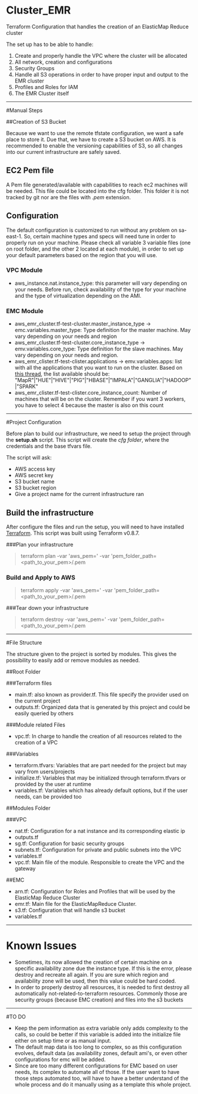 # Cluster_EMR
Terraform Configuration that handles the creation of an ElasticMap Reduce cluster

The set up has to be able to handle:

1. Create and properly handle the VPC where the cluster will be allocated 
2. All network, creation and configurations
3. Security Groups
4. Handle all S3 operations in order to have proper input and output to the EMR cluster
5. Profiles and Roles for IAM
6. The EMR Cluster itself

---

#Manual Steps

##Creation of S3 Bucket

Because we want to use the remote tfstate configuration, we want a safe place to store it. Due that, we have to create a S3 bucket on AWS. It is recommended to enable the versioning capabilities of S3, so all changes into our current infrastructure are safely saved.

## EC2 Pem file

A Pem file generated/available with capabilities to reach ec2 machines will be needed. This file could be located into the cfg folder. This folder it is not tracked by git nor are the files with *.pem* extension.

## Configuration

The default configuration is customized to run without any problem on sa-east-1. So, certain machine types and specs will need tune in order to properly run on your machine. Please check all variable 3 variable files (one on root folder, and the other 2 located at each module), in order to set up your default parameters based on the region that you will use.

### VPC Module

* aws_instance.nat.instance_type: this parameter will vary depending on your needs. Before run, check availability of the type for your machine and the type of virtualization depending on the AMI.

### EMC Module

* aws_emr_cluster.tf-test-cluster.master_instance_type -> emc.variables.master_type: Type definition for the master machine. May vary depending on your needs and region
* aws_emr_cluster.tf-test-cluster.core_instance_type -> emv.variables.core_type: Type definition for the slave machines. May vary depending on your needs and region.
* aws_emr_clister.tf-test-clister.applications -> emv.variables.apps: list with all the applications that you want to run on the cluster. Based on [this thread](https://groups.google.com/forum/#!topic/terraform-tool/Ve9hBzsAZys "AWS EMR Applications"), the list available should be: "MapR"|"HUE"|"HIVE"|"PIG"|"HBASE"|"IMPALA"|"GANGLIA"|"HADOOP"|"SPARK"
* aws_emr_clister.tf-test-clister.core_instance_count: Number of machines that will be on the cluster. Remember if you want 3 workers, you have to select 4 because the master is also on this count

---

#Project Configuration 

Before plan to build our infrastructure, we need to setup the project through the **setup.sh** script. This script will create the *cfg folder*, where the credentials and the base tfvars file.

The script will ask:

* AWS access key
* AWS secret key
* S3 bucket name
* S3 bucket region
* Give a project name for the current infrastructure ran

## Build the infrastructure

After configure the files and run the setup, you will need to have installed [Terraform](https://www.terraform.io/ "Terraform web site"). This script was built using Terraform v0.8.7.

###Plan your infrastructure

> terraform plan -var 'aws_pem=<name>' -var 'pem_folder_path=<path_to_your_pem>/<name>.pem

### Build and Apply to AWS 
> terraform apply -var 'aws_pem=<name>' -var 'pem_folder_path=<path_to_your_pem>/<name>.pem

###Tear down your infrastructure
> terraform destroy -var 'aws_pem=<name>' -var 'pem_folder_path=<path_to_your_pem>/<name>.pem

---

#File Structure

The structure given to the project is sorted by modules. This gives the possibility to easily add or remove modules as needed. 

##Root Folder

###Terraform files

* main.tf: also known as provider.tf. This file specify the provider used on the current project
* outputs.tf: Organized data that is generated by this project and could be easily queried by others

###Module related Files
* vpc.tf: In charge to handle the creation of all resources related to the creation of a VPC

###Variables

* terraform.tfvars: Variables that are part needed for the project but may vary from users/projects
* initialize.tf: Variables that may be initialized through terraform.tfvars or provided by the user at runtime
* variables.tf: Variables which has already default options, but if the user needs, can be provided too

##Modules Folder

###VPC

* nat.tf: Configuration for a nat instance and its corresponding elastic ip
* outputs.tf
* sg.tf: Configuration for basic security groups
* subnets.tf: Configuration for private and public subnets into the VPC
* variables.tf
* vpc.tf: Main file of the module. Responsible to create the VPC and the gateway

##EMC
* arn.tf: Configuration for Roles and Profiles that will be used by the ElasticMap Reduce Cluster
* emr.tf: Main file for the ElasticMapReduce Cluster. 
* s3.tf: Configuration that will handle s3 bucket
* variables.tf

---
# Known Issues

* Sometimes, its now allowed the creation of certain machine on a specific availability zone due the instance type. If this is the error, please destroy and recreate all again. If you are sure which region and availability zone will be used, then this value could be hard coded.
* In order to properly destroy all resources, it is needed to first destroy all automatically not-related-to-terraform resources. Commonly those are security groups (because EMC creation) and files into the s3 buckets

---

#TO DO
* Keep the pem information as extra variable only adds complexity to the calls, so could be better if this variable is added into the initialize file either on setup time or as manual input.
* The default map data is too long to complex, so as this configuration evolves, default data (as availability zones, default ami's, or even other configurations for emc will be added. 
* Since are too many different configurations for EMC based on user needs, its complex to automate all of those. If the user want to have those steps automated too, will have to have a better understand of the whole process and do it manually using as a template this whole project.

